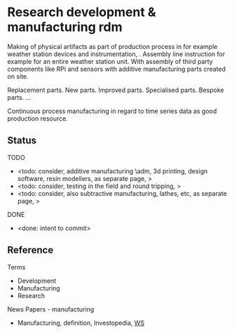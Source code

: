 # Research development & manufacturing rdm

Making of physical artifacts as part of production process in for example weather station devices and instrumentation, . Assembly line instruction for example for an entire weather station unit. With assembly of third party components like RPi and sensors with additive manufacturing parts created on site.

Replacement parts. New parts. Improved parts. Specialised parts. Bespoke parts. ...

Continuous process manufacturing in regard to time series data as good production resource. 

## Status

TODO
* <todo: consider, additive manufacturing \adm, 3d printing, design software, resin modellers, as separate page, >
* <todo: consider, testing in the field and round tripping, >
* <todo: consider, also subtractive manufacturing, lathes, etc, as separate page, >

DONE
* <done: intent to commit>

## Reference

Terms
* Development
* Manufacturing
* Research

News Papers - manufacturing
* Manufacturing, definition, Investopedia, [WS](https://www.investopedia.com/terms/m/manufacturing.asp)